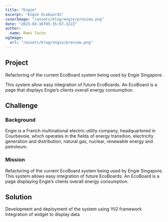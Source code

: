 ```yaml
---
title: "Engie"
excerpt: "Engie Ecoboards"
coverImage: "/assets/blog/engie/preview.png"
date: "2023-03-16T05:35:07.322Z"
author:
  name: Remi Tache
ogImage:
  url: "/assets/blog/engie/preview.png"
---
```


## Project

Refactoring of the current EcoBoard system being used by Engie Singapore.

This system allow easy integration of future EcoBoards. An EcoBoard is a page that displays Engie’s clients overall energy consumption.

## Challenge

### Background

Engie is a French multinational electric utility company, headquartered in Courbevoie, which operates in the fields of energy transition, electricity generation and distribution, natural gas, nuclear, renewable energy and petroleum.

### Mission

Refactoring of the current EcoBoard system being used by Engie Singapore. This system allows easy integration of future EcoBoards. An EcoBoard is a page displaying Engie’s clients overall energy consumption.

## Solution

Development and deployment of the system using Yii2 framework
Integration of widget to display data
